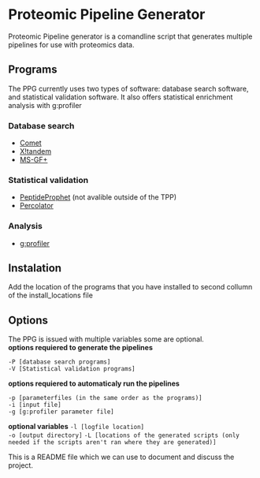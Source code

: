 Proteomic Pipeline Generator
============================

Proteomic Pipeline generator is a comandline script that generates multiple pipelines for use with proteomics data.

## Programs
The PPG currently uses two types of software: database search software, and statistical validation software. It also offers statistical enrichment analysis with g:profiler

### Database search
  * [Comet](http://comet-ms.sourceforge.net/)
  * [X!tandem](https://www.thegpm.org/tandem/)
  * [MS-GF+](https://omics.pnl.gov/software/ms-gf)
  
### Statistical validation
  * [PeptideProphet](https://sourceforge.net/projects/sashimi/files/Trans-Proteomic%20Pipeline%20%28TPP%29/) (not avalible outside of the TPP)
  * [Percolator](https://github.com/percolator/percolator/wiki)

### Analysis
 * [g:profiler](https://biit.cs.ut.ee/gprofiler/page/docs)

## Instalation
Add the location of the programs that you have installed to second collumn of the install_locations file

## Options
The PPG is issued with multiple variables some are optional.  
**options requiered to generate the pipelines**

`-P [database search programs]`  
`-V [Statistical validation programs]`  

**options requiered to automaticaly run the pipelines**

`-p [parameterfiles (in the same order as the programs)]`  
`-i [input file]`  
`-g [g:profiler parameter file]`  

**optional variables**
`-l [logfile location]`  
`-o [output directory]`
`-L [locations of the generated scripts (only needed if the scripts aren't ran where they are generated)]`


This is a README file which we can use to document and discuss the project.
